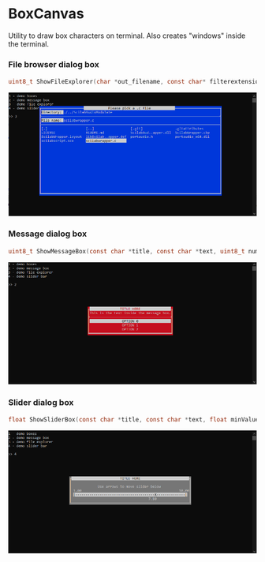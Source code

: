 # BoxCanvas

Utility to draw box characters on terminal. Also creates "windows" inside the terminal.

### File browser dialog box

```c
uint8_t ShowFileExplorer(char *out_filename, const char* filterextension, const char* title, uint8_t fileMustExist, DialogBoxStyle styleSelector);
```

![screenshot](screenshot/file.png)

### Message dialog box

```c
uint8_t ShowMessageBox(const char *title, const char *text, uint8_t numOptions, char* options[], DialogBoxStyle styleSelector);
```
![screenshot](screenshot/msgbox.png)

### Slider dialog box

```c
float ShowSliderBox(const char *title, const char *text, float minValue, float curValue, float maxValue, float increment, DialogBoxStyle styleSelector);
```

![screenshot](screenshot/slider.png)
